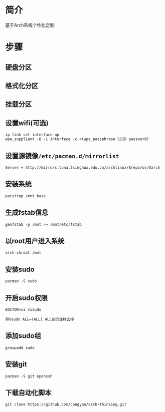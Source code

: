 # 简介
基于Arch系统个性化定制

# 步骤
## 硬盘分区
## 格式化分区
## 挂载分区
## 设置wifi(可选)
```
ip link set interface up
wpa_suppliant -B -i interface -c <(wpa_passphrase SSID password)
```

## 设置源镜像`/etc/pacman.d/mirrorlist`
```
Server = http://mirrors.tuna.tsinghua.edu.cn/archlinux/$repo/os/$arch
```

## 安装系统
```
pacstrap /mnt base
```

## 生成fstab信息
```
genfstab -p /mnt >> /mnt/etc/fstab
```

## 以root用户进入系统
```
arch-chroot /mnt
```

## 安装sudo
```
pacman -S sudo
```

## 开启sudo权限
```
EDITOR=vi visudo

将%sudo ALL=(ALL) ALL前的注释去掉
```

## 添加sudo组
```
groupadd sudo
```

## 安装git
```
pacman -S git openssh
```

## 下载自动化脚本
```
git clone https://github.com/cangyan/arch-thinking.git
```